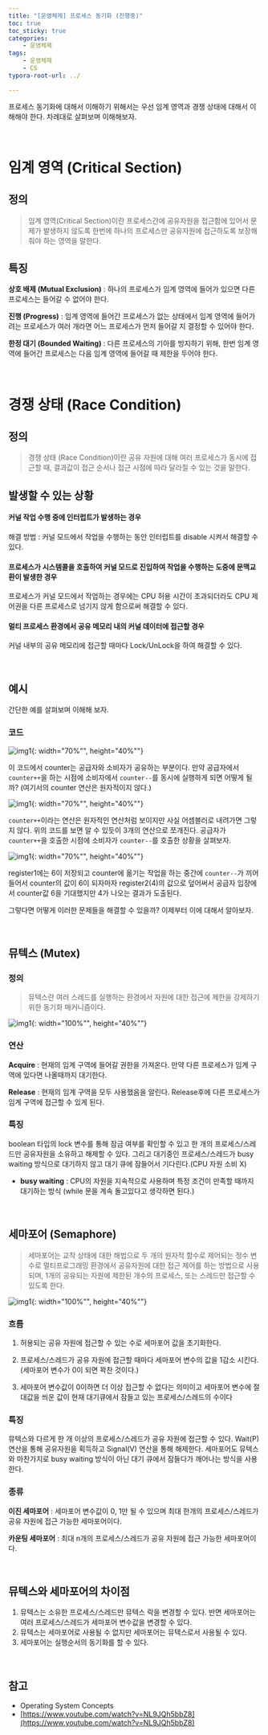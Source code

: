 ```yaml
---
title: "[운영체제] 프로세스 동기화 (진행중)"
toc: true
toc_sticky: true
categories: 
    - 운영체제
tags:
    - 운영체제
    - CS
typora-root-url: ../

---
```




프로세스 동기화에 대해서 이해하기 위해서는 우선 임계 영역과 경쟁 상태에 대해서 이해해야 한다. 차례대로 살펴보며 이해해보자.

<br>

# 임계 영역 (Critical Section)

## 정의

> 임계 영역(Critical Section)이란 프로세스간에 공유자원을 접근함에 있어서 문제가 발생하지 않도록 한번에 하나의 프로세스만 공유자원에 접근하도록 보장해줘야 하는 영역을 말한다.



## 특징

**상호 배제 (Mutual Exclusion)** : 하나의 프로세스가 임계 영역에 들어가 있으면 다른 프로세스는 들어갈 수 없어야 한다.

**진행 (Progress)** : 임계 영역에 들어간 프로세스가 없는 상태에서 임계 영역에 들어가려는 프로세스가 여러 개라면 어느 프로세스가 먼저 들어갈 지 결정할 수 있어야 한다.

**한정 대기 (Bounded Waiting)** : 다른 프로세스의 기아를 방지하기 위해, 한번 임계 영역에 들어간 프로세스는 다음 임계 영역에 들어갈 때 제한을 두어야 한다.  

<br>

# 경쟁 상태 (Race Condition)



## 정의

> 경쟁 상태 (Race Condition)이란 공유 자원에 대해 여러 프로세스가 동시에 접근할 때, 결과값이 접근 순서나 접근 시점에 따라 달라질 수 있는 것을 말한다.
>
> 

## 발생할 수 있는 상황

#### 커널 작업 수행 중에 인터럽트가 발생하는 경우

해결 방법 : 커널 모드에서 작업을 수행하는 동안 인터럽트를 disable 시켜서 해결할 수 있다.

#### 프로세스가 시스템콜을 호출하여 커널 모드로 진입하여 작업을 수행하는 도중에 문맥교환이 발생한 경우

프로세스가 커널 모드에서 작업하는 경우에는 CPU 허용 시간이 초과되더라도 CPU 제어권을 다른 프로세스로 넘기지 않게 함으로써 해결할 수 있다.

#### 멀티 프로세스 환경에서 공유 메모리 내의 커널 데이터에 접근할 경우

커널 내부의 공유 메모리에 접근할 때마다 Lock/UnLock을 하여 해결할 수 있다.  

<br>



## 예시

간단한 예를 살펴보며 이해해 보자.

### 코드

![img1](/assets/images/58_2.png){: width="70%"", height="40%""}

이 코드에서 counter는 공급자와 소비자가 공유하는 부분이다. 만약 공급자에서 `counter++`을 하는 시점에 소비자에서 `counter--`를 동시에 실행하게 되면 어떻게 될까? (여기서의 counter 연산은 원자적이지 않다.)

![img1](/assets/images/59_1.png){: width="70%"", height="40%""}

`counter++`이라는 연산은 원자적인 연산처럼 보이지만 사실 어셈블러로 내려가면 그렇지 않다. 위의 코드를 보면 알 수 있듯이 3개의 연산으로 쪼개진다.  공급자가 `counter++`을 호출한 시점에 소비자가 `counter--`를 호출한 상황을 살펴보자.

![img1](/assets/images/59_2.png){: width="70%"", height="40%""}

register1에는 6이 저장되고 counter에 옮기는 작업을 하는 중간에 `counter--`가 끼어들어서 counter의 값이 6이 되자마자 register2(4)의 값으로 덮어써서 공급자 입장에서 counter값 6을 기대했지만 4가 나오는 결과가 도출된다.

그렇다면 어떻게 이러한 문제들을 해결할 수 있을까? 이제부터 이에 대해서 알아보자.

<br>



## 뮤텍스 (Mutex)

### 정의

> 뮤텍스란 여러 스레드를 실행하는 환경에서 자원에 대한 접근에 제한을 강제하기 위한 동기화 매커니즘이다. 

![img1](/assets/images/59_3.png){: width="100%"", height="40%""}

### 연산

**Acquire** : 현재의 임계 구역에 들어갈 권한을 가져온다. 만약 다른 프로세스가 임계 구역에 있다면 나올때까지 대기한다.

**Release** : 현재의 임계 구역을 모두 사용했음을 알린다. Release후에 다른 프로세스가 임계 구역에 접근할 수 있게 된다.



### 특징

boolean 타입의 lock 변수를 통해 잠금 여부를 확인할 수 있고 한 개의 프로세스/스레드만 공유자원을 소유하고 해제할 수 있다. 그리고 대기중인 프로세스/스레드가 busy waiting 방식으로 대기하지 않고 대기 큐에 잠들어서 기다린다.(CPU 자원 소비 X)

* **busy waiting** : CPU의 자원을 지속적으로 사용하며 특정 조건이 만족할 때까지 대기하는 방식 (while 문을 계속 돌고있다고 생각하면 된다.)

<br>



## 세마포어 (Semaphore)

> 세마포어는 교착 상태에 대한 해법으로 두 개의 원자적 함수로 제어되는 정수 변수로 멀티프로그래밍 환경에서 공유자원에 대한 접근 제어를 하는 방법으로 사용되며, 1개의 공유되는 자원에 제한된 개수의 프로세스, 또는 스레드만 접근할 수 있도록 한다.

![img1](/assets/images/59_4.png){: width="100%"", height="40%""}

### 흐름

1. 허용되는 공유 자원에 접근할 수 있는 수로 세마포어 값을 초기화한다.

2. 프로세스/스레드가 공유 자원에 접근할 때마다 세마포어 변수의 값을 1감소 시킨다. (세마포어 변수가 0이 되면 꽉찬 것이다.)

3. 세마포어 변수값이 0이하면 더 이상 접근할 수 없다는 의미이고 세마포어 변수에 절대값을 씌운 값이 현재 대기큐에서 잠들고 있는 프로세스/스레드의 수이다

### 특징

뮤텍스와 다르게 한 개 이상의 프로세스/스레드가 공유 자원에 접근할 수 있다. Wait(P) 연산을 통해 공유자원을 획득하고 Signal(V) 연산을 통해 해제한다. 세마포어도 뮤텍스와 마찬가지로 busy waiting 방식이 아닌 대기 큐에서 잠들다가 깨어나는 방식을 사용한다.

### 종류

**이진 세마포어** : 세마포어 변수값이 0, 1만 될 수 있으며 최대 한개의 프로세스/스레드가 공유 자원에 접근 가능한 세마포어이다.

**카운팅 세마포어** : 최대 n개의 프로세스/스레드가 공유 자원에 접근 가능한 세마포어이다.

<br>



## 뮤텍스와 세마포어의 차이점

1. 뮤텍스는 소유한 프로세스/스레드만 뮤텍스 락을 변경할 수 있다. 반면 세마포어는 여러 프로세스/스레드가 세마포어 변수값을 변경할 수 있다.
2. 뮤텍스는 세마포어로 사용될 수 없지만 세마포어는 뮤텍스로서 사용될 수 있다.
3. 세마포어는 실행순서의 동기화를 할 수 있다.

<br>



## 참고

* Operating System Concepts
* [https://www.youtube.com/watch?v=NL9JQh5bbZ8](https://www.youtube.com/watch?v=NL9JQh5bbZ8)



## 



















